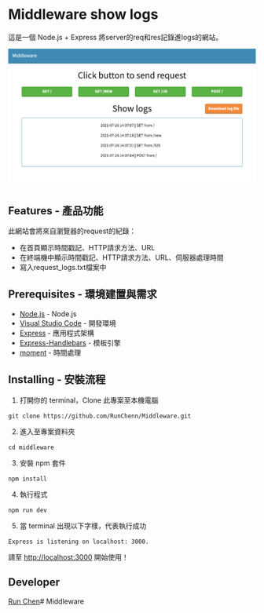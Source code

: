 # Middleware show logs
這是一個 Node.js + Express 將server的req和res記錄進logs的網站。

![image](https://github.com/RunChenn/Middleware/blob/main/middleware_logs.png)

## Features - 產品功能
此網站會將來自瀏覽器的request的紀錄：
- 在首頁顯示時間戳記、HTTP請求方法、URL
- 在終端機中顯示時間戳記、HTTP請求方法、URL、伺服器處理時間
- 寫入request_logs.txt檔案中

## Prerequisites - 環境建置與需求
- [Node.js](https://nodejs.org/en/) - Node.js
- [Visual Studio Code](https://visualstudio.microsoft.com/zh-hant/) - 開發環境
- [Express](https://github.com/Eason0in/Restaurant-CRUD) - 應用程式架構
- [Express-Handlebars](https://www.npmjs.com/package/express-handlebars) - 模板引擎
- [moment](https://momentjs.com/) - 時間處理

## Installing - 安裝流程
1. 打開你的 terminal，Clone 此專案至本機電腦

```
git clone https://github.com/RunChenn/Middleware.git
```

2. 進入至專案資料夾

```
cd middleware
```

3. 安裝 npm 套件

```
npm install
```

4. 執行程式

```
npm run dev
```

5. 當 terminal 出現以下字樣，代表執行成功

```
Express is listening on localhost: 3000.
```

請至 [http://localhost:3000](http://localhost:3000) 開始使用！

## Developer
[Run Chen](https://github.com/RunChenn)# Middleware
